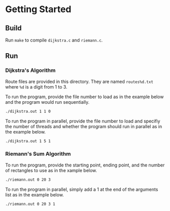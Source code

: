 # Getting Started

## Build

Run `make` to compile `dijkstra.c` and `riemann.c`.

## Run

### Dijkstra's Algorithm

Route files are provided in this directory. They are named `routes%d.txt` where `%d` is a digit from 1 to 3.

To run the program, provide the file number to load as in the example below and the program would run sequentially.

```bash
./dijkstra.out 1 1 0
```

To run the program in parallel, provide the file number to load and specifiy the number of threads and whether the program should run in parallel as in the example below.

```bash
./dijkstra.out 1 5 1
```

### Riemann's Sum Algorithm

To run the program, provide the starting point, ending point, and the number of rectangles to use as in the xample below.

```bash
./riemann.out 0 20 3
```

To run the program in parallel, simply add a 1 at the end of the arguments list as in the example below.

```bash
./riemann.out 0 20 3 1
```
